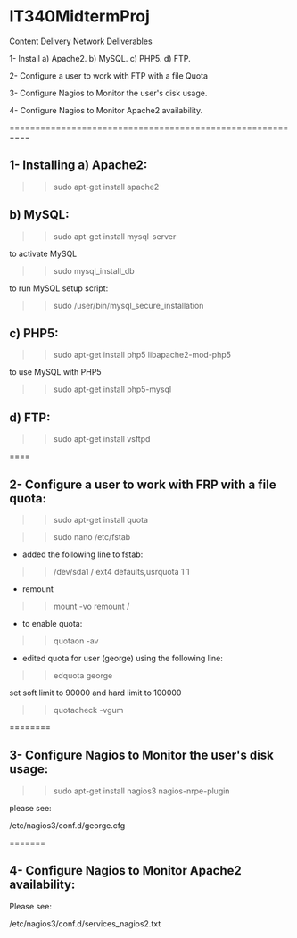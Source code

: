 # IT340MidtermProj
Content Delivery Network Deliverables 

1- Install  a) Apache2.
            b) MySQL.
            c) PHP5.
            d) FTP.

2- Configure a user to work with FTP with a file Quota

3- Configure Nagios to Monitor the user's disk usage.

4- Configure Nagios to Monitor Apache2 availability.

==========================================================

1- Installing  a) Apache2:
-
>> sudo apt-get install apache2


b) MySQL:
-
>> sudo apt-get install mysql-server

to activate MySQL

>> sudo mysql_install_db

to run MySQL setup script:

>> sudo /user/bin/mysql_secure_installation


c) PHP5:
-
>> sudo apt-get install php5 libapache2-mod-php5

to use MySQL with PHP5

>> sudo apt-get install php5-mysql


d) FTP: 
-
>> sudo apt-get install vsftpd


====

2- Configure a user to work with FRP with a file quota:
-
>> sudo apt-get install quota

>> sudo nano /etc/fstab

- added the following line to fstab:

>> /dev/sda1 / ext4 defaults,usrquota 1 1

- remount

>> mount -vo remount /

- to enable quota:

>> quotaon -av

- edited quota for user (george) using the following line:

>> edquota george

set soft limit to 90000 and hard limit to 100000

>>quotacheck -vgum


========

3- Configure Nagios to Monitor the user's disk usage:
-
>> sudo apt-get install nagios3 nagios-nrpe-plugin

please see: 

/etc/nagios3/conf.d/george.cfg

=======

4- Configure Nagios to Monitor Apache2 availability:
-
Please see: 

/etc/nagios3/conf.d/services_nagios2.txt
